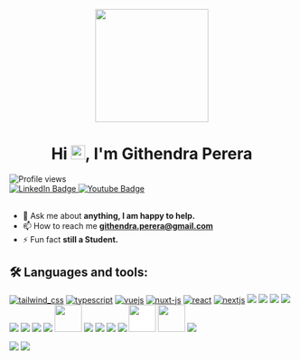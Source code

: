 <p align="center">
  <img src="https://cdn-icons-png.flaticon.com/512/2463/2463510.png" width="200"/>
</p>


<h1 align="center">Hi <img src="https://raw.githubusercontent.com/MartinHeinz/MartinHeinz/master/wave.gif" width="25px"/>, I'm Githendra Perera</h1>

<img src="https://komarev.com/ghpvc/?username=Githendra23&amp;label=Profile%20Views&amp;color=red" alt="Profile views"/>

</a>
<div id="badges">
  <a href="https://www.linkedin.com/in/githendra-perera-081bbb244/" target="_blank">
    <img src="https://img.shields.io/badge/LinkedIn-blue?style=for-the-badge&logo=linkedin&logoColor=white" alt="LinkedIn Badge"/>
  </a>
  <a href="https://www.youtube.com/channel/UCjowGhJuzExRVWbpRwIS1WA" target="_blank">
    <img src="https://img.shields.io/badge/YouTube-red?style=for-the-badge&logo=youtube&logoColor=white" alt="Youtube Badge"/>
  </a>
</div>

<br>
   
- 💬 Ask me about **anything, I am happy to help.**
- 📫 How to reach me **githendra.perera@gmail.com**
- ⚡ Fun fact **still a Student.**

## 🛠️ Languages and tools:
<a href="https://tailwindcss.com/docs/installation" target="_blank"><img src="https://img.icons8.com/fluency/48/tailwind_css.png" alt="tailwind_css"/></a>
<a href="https://www.typescriptlang.org/docs/" target="_blank"><img src="https://img.icons8.com/fluency/48/typescript--v1.png" alt="typescript"/></a>
<a href="https://vuejs.org/guide/introduction" target="_blank"><img src="https://img.icons8.com/fluency/48/vuejs.png" alt="vuejs"/></a>
<a href="https://nuxt.com/docs/getting-started/introduction" target="_blank"><img src="https://img.icons8.com/color/48/nuxt-jc.png" alt="nuxt-js"/></a>
<a href="https://legacy.reactjs.org/docs/getting-started.html" target="_blank"><img src="https://img.icons8.com/office/48/react.png" alt="react"/></a>
<a href="https://nextjs.org/docs" target="_blank"><img src="https://img.icons8.com/fluency/48/nextjs.png" alt="nextjs"/></a>
<a href="https://nodejs.org/docs/latest/api/" target="_blank"><img src="https://img.icons8.com/fluency/48/node-js.png"/></a>
<a href="https://expressjs.com/en/5x/api.html" target="_blank"><img src="https://img.icons8.com/fluency/48/express-js.png"/></a>
<a href="https://symfony.com/doc/current/index.html" target="_blank"><img src="https://img.icons8.com/color/48/symfony.png"/></a>
<a href="https://www.python.org" target="_blank"><img src="https://img.icons8.com/color/48/000000/python--v1.png"/></a>
<a href="https://devdocs.io/c/" target="_blank"><img src="https://img.icons8.com/fluency/1x/c-programming.png"/></a>
<a href="https://cplusplus.com/doc/" target="_blank"><img src="https://img.icons8.com/color/48/000000/c-plus-plus-logo.png"/></a>
<a href="https://learn.microsoft.com/en-us/dotnet/csharp/" target="_blank"><img src="https://img.icons8.com/fluency/1x/c-sharp-logo.png"/></a>
<a href="https://docs.oracle.com/en/java/" target="_blank"><img src="https://img.icons8.com/color/48/java-coffee-cup-logo--v1.png"/></a>
<a href="https://dev.mysql.com/doc/" target="_blank"><img height="48" width="48" src="https://cdn.icon-icons.com/icons2/1381/PNG/512/mysqlworkbench_93532.png"/></a>
<a href="https://www.mongodb.com/docs/" target="_blank"><img src="https://img.icons8.com/color/48/mongodb.png"/></a>
<a href="https://www.postgresql.org/docs/" target="_blank"><img src="https://img.icons8.com/color/48/postgreesql.png"/></a>
<a href="https://git-scm.com/doc" target="_blank"><img src="https://img.icons8.com/color/48/git.png"/></a>
<a href="docs.docker.com" target="_blank"><img src="https://img.icons8.com/fluency/48/docker.png"/></a>
<a href="https://libgdx.com/dev/" target="_blank"><img src="https://libgdx.com/assets/brand/stacked.png" height="48" width="auto" style="background-color: white;"/></a>
<a href="https://doc.mapeditor.org/en/stable/" target="_blank"><img src="https://www.zwodnik.com/media/cache/06/67/0667f63072501e1f89223b79d4827c0b.png" height="48" width="auto"/></a>
<a href="https://www.arduino.cc" target="_blank"><img src="https://img.icons8.com/fluency/48/000000/arduino.png"/></a>

<img src="https://github-readme-stats.vercel.app/api?username=Githendra23&show_icons=true&theme=radical"/>
<img src="https://github-readme-stats.vercel.app/api/top-langs/?username=Githendra23&layout=compact&theme=radical"/>
